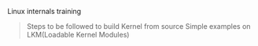 Linux internals training

> Steps to be followed to build Kernel from source
> Simple examples on LKM(Loadable Kernel Modules)
